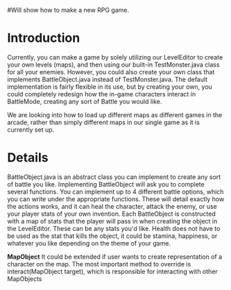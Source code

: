 #Will show how to make a new RPG game.

# Introduction #

Currently, you can make a game by solely utilizing our LevelEditor to create your own levels (maps), and then using our built-in TestMonster.java class for all your enemies. However, you could also create your own class that implements BattleObject.java instead of TestMonster.java.   The default implementation is fairly flexible in its use, but by creating your own, you could completely redesign how the in-game characters interact in BattleMode, creating any sort of Battle you would like.

We are looking into how to load up different maps as different games in the arcade, rather than simply different maps in our single game as it is currently set up.


# Details #

BattleObject.java is an abstract class you can implement to create any sort of battle you like. Implementing BattleObject will ask you to complete several functions. You can implement up to 4 different battle options, which you can write under the appropriate functions.  These will detail exactly how the actions works, and it can heal the character, attack the enemy, or use your player stats of your own invention.  Each BattleObject is constructed with a map of stats that the player will pass in when creating the object in the LevelEditor.  These can be any stats you'd like. Health does not have to be used as the stat that kills the object, it could be stamina, happiness, or whatever you like depending on the theme of your game.

**MapObject**
It could be extended if user wants to create representation of a character on the map. The most important method to override is interact(MapObject target), which is responsible for interacting with other MapObjects